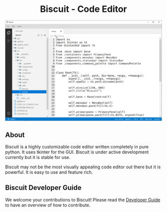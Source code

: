 <h1 align="center">
    <b>Biscuit</b> - Code Editor
</h1>
<p align="center">
    <img src="./.github/res/preview.png" width=900/>
</p>

## About
Biscuit is a highly customizable code editor written completely in pure python. It uses tkinter for the GUI. Biscuit is under active development currently but it is stable for use. 

Biscuit may not be the most visually appealing code editor out there but it is powerful. It is easy to use and feature rich.

## Biscuit Developer Guide
We welcome your contributions to Biscuit! Please read the [Developer Guide](./CONTRIBUTING.md) to have an overview of how to contribute.
